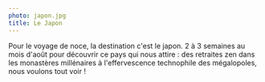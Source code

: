 ```yaml
---
photo: japon.jpg
title: Le Japon
---
```

Pour le voyage de noce, la destination c'est le japon. 2 à 3 semaines au mois d'août pour découvrir ce pays qui nous attire : des retraites zen dans les monastères millénaires à l'effervescence technophile des mégalopoles, nous voulons tout voir !
